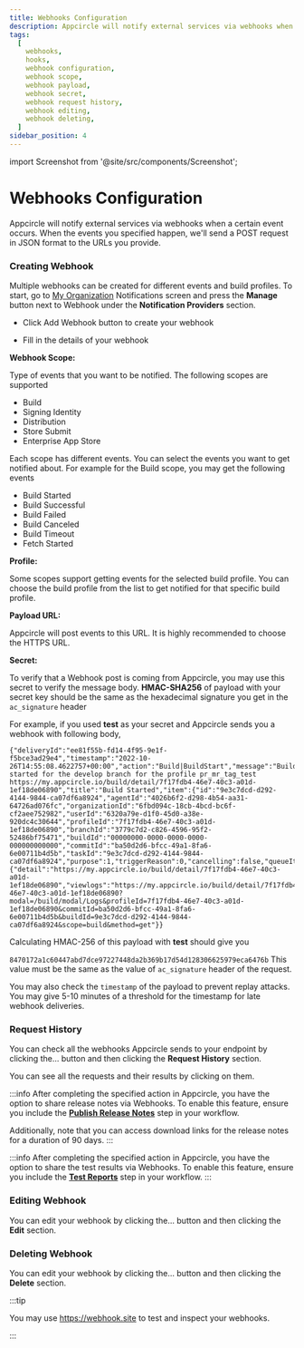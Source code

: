 ```yaml
---
title: Webhooks Configuration
description: Appcircle will notify external services via webhooks when a certain event occurs. When the events you specified happen, we'll send a POST request in JSON format to the URLs you provide. (Webhooks)
tags:
  [
    webhooks,
    hooks,
    webhook configuration,
    webhook scope,
    webhook payload,
    webhook secret,
    webhook request history,
    webhook editing,
    webhook deleting,
  ]
sidebar_position: 4
---
```


import Screenshot from '@site/src/components/Screenshot';

# Webhooks Configuration

Appcircle will notify external services via webhooks when a certain event occurs. When the events you specified happen, we'll send a POST request in JSON format to the URLs you
provide.

### Creating Webhook

Multiple webhooks can be created for different events and build profiles. To start, go to [My Organization](/account/my-organization) Notifications screen and press the **Manage** button next to Webhook under the **Notification Providers** section.

<Screenshot url='https://cdn.appcircle.io/docs/assets/myaccount-integration-webhook.png' />

- Click Add Webhook button to create your webhook

<Screenshot url='https://cdn.appcircle.io/docs/assets/webhook2.png' />

- Fill in the details of your webhook

<Screenshot url='https://cdn.appcircle.io/docs/assets/webhook3.png' />

**Webhook Scope:**

Type of events that you want to be notified. The following scopes are supported

- Build
- Signing Identity
- Distribution
- Store Submit
- Enterprise App Store

Each scope has different events. You can select the events you want to get notified about. For example for the Build scope, you may get the following events

- Build Started
- Build Successful
- Build Failed
- Build Canceled
- Build Timeout
- Fetch Started

**Profile:**

Some scopes support getting events for the selected build profile. You can choose the build profile from the list to get notified for that specific build profile.

**Payload URL:**

Appcircle will post events to this URL. It is highly recommended to choose the HTTPS URL.

**Secret:**

To verify that a Webhook post is coming from Appcircle, you may use this secret to verify the message body. **HMAC-SHA256** of payload with your secret key should be the same as the hexadecimal signature you get in the `ac_signature` header

For example, if you used **test** as your secret and Appcircle sends you a webhook with following body,

```
{"deliveryId":"ee81f55b-fd14-4f95-9e1f-f5bce3ad29e4","timestamp":"2022-10-26T14:55:08.4622757+00:00","action":"Build|BuildStart","message":"Build started for the develop branch for the profile pr_mr_tag_test https://my.appcircle.io/build/detail/7f17fdb4-46e7-40c3-a01d-1ef18de06890","title":"Build Started","item":{"id":"9e3c7dcd-d292-4144-9844-ca07df6a8924","agentId":"4026b6f2-d298-4b54-aa31-64726ad076fc","organizationId":"6fbd094c-18cb-4bcd-bc6f-cf2aee752982","userId":"6320a79e-d1f0-45d0-a38e-920dc4c30644","profileId":"7f17fdb4-46e7-40c3-a01d-1ef18de06890","branchId":"3779c7d2-c826-4596-95f2-52486bf75471","buildId":"00000000-0000-0000-0000-000000000000","commitId":"ba50d2d6-bfcc-49a1-8fa6-6e00711b4d5b","taskId":"9e3c7dcd-d292-4144-9844-ca07df6a8924","purpose":1,"triggerReason":0,"cancelling":false,"queueItemStatus":1,"xcodeVersion":""},"links":{"detail":"https://my.appcircle.io/build/detail/7f17fdb4-46e7-40c3-a01d-1ef18de06890","viewlogs":"https://my.appcircle.io/build/detail/7f17fdb4-46e7-40c3-a01d-1ef18de06890?modal=/build/modal/Logs&profileId=7f17fdb4-46e7-40c3-a01d-1ef18de06890&commitId=ba50d2d6-bfcc-49a1-8fa6-6e00711b4d5b&buildId=9e3c7dcd-d292-4144-9844-ca07df6a8924&scope=build&method=get"}}
```

Calculating HMAC-256 of this payload with **test** should give you

`8470172a1c60447abd7dce97227448da2b369b17d54d128306625979eca6476b` This value must be the same as the value of `ac_signature` header of the request.

You may also check the `timestamp` of the payload to prevent replay attacks. You may give 5-10 minutes of a threshold for the timestamp for late webhook deliveries.

### Request History

You can check all the webhooks Appcircle sends to your endpoint by clicking the... button and then clicking the **Request History** section.

<Screenshot url='https://cdn.appcircle.io/docs/assets/webhook4.png' />

You can see all the requests and their results by clicking on them.

<Screenshot url='https://cdn.appcircle.io/docs/assets/webhook5.png' />

:::info
After completing the specified action in Appcircle, you have the option to share release notes via Webhooks.
To enable this feature, ensure you include the [**Publish Release Notes**](https://docs.appcircle.io/workflows/common-workflow-steps/publish-release-notes/) step in your workflow.

Additionally, note that you can access download links for the release notes for a duration of 90 days.
:::

<Screenshot url='https://cdn.appcircle.io/docs/assets/2446-ReleaseNotesViaEmail.png' />

:::info
After completing the specified action in Appcircle, you have the option to share the test results via Webhooks.
To enable this feature, ensure you include the [**Test Reports**](https://docs.appcircle.io/continuous-testing/running-ios-unit-and-ui-tests#generating-test-report) step in your workflow.
:::

<Screenshot url='https://cdn.appcircle.io/docs/assets/2446-TestReportsViaEmail.png' />

### Editing Webhook

You can edit your webhook by clicking the... button and then clicking the **Edit** section.

### Deleting Webhook

You can edit your webhook by clicking the... button and then clicking the **Delete** section.

:::tip

You may use https://webhook.site to test and inspect your webhooks.

:::
